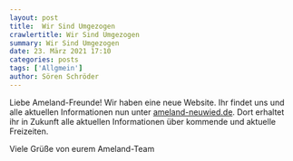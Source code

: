 ```yaml
---
layout: post
title:  Wir Sind Umgezogen
crawlertitle: Wir Sind Umgezogen
summary: Wir Sind Umgezogen
date: 23. März 2021 17:10
categories: posts
tags: ['Allgmein']
author: Sören Schröder
---
```


Liebe Ameland-Freunde!
Wir haben eine neue Website. Ihr findet uns und alle aktuellen Informationen nun unter [ameland-neuwied.de](https://ameland-neuwied.de). Dort erhaltet ihr in Zukunft alle aktuellen Informationen über kommende und aktuelle Freizeiten.

Viele Grüße von eurem Ameland-Team
